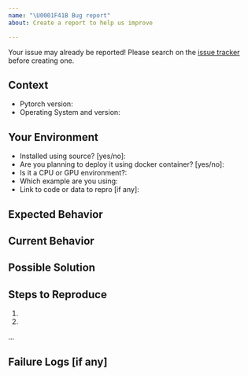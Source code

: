 ```yaml
---
name: "\U0001F41B Bug report"
about: Create a report to help us improve

---
```


Your issue may already be reported!
Please search on the [issue tracker](https://github.com/pytorch/serve/examples) before creating one.

## Context
<!--- How has this issue affected you? What are you trying to accomplish? -->
<!--- Providing context helps us come up with a solution that is most useful in the real world -->
* Pytorch version:
* Operating System and version:

## Your Environment
<!--- Include as many relevant details about the environment you experienced the bug in -->
* Installed using source? [yes/no]:
* Are you planning to deploy it using docker container? [yes/no]:
* Is it a CPU or GPU environment?:
* Which example are you using:
* Link to code or data to repro [if any]:

## Expected Behavior
<!--- If you're describing a bug, tell us what should happen -->

## Current Behavior
<!--- If describing a bug, tell us what happens instead of the expected behavior -->

## Possible Solution
<!--- Not obligatory, but suggest a fix/reason for the bug -->

## Steps to Reproduce
<!--- Provide a link to a live example, or an unambiguous set of steps to -->
<!--- reproduce this bug. Include code to reproduce, if relevant -->
1.
2.
...

## Failure Logs [if any]
<!--- Provide any relevant log snippets or files here. -->

